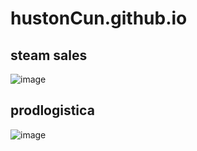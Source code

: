 # hustonCun.github.io
## steam sales
![image](https://user-images.githubusercontent.com/18235953/184239752-54045dbe-6ce6-43ee-a20e-d290091d7103.png)

## prodlogistica
![image](https://user-images.githubusercontent.com/18235953/184240354-e36149c2-3c3e-45ab-8b06-2735cd4c3562.png)
